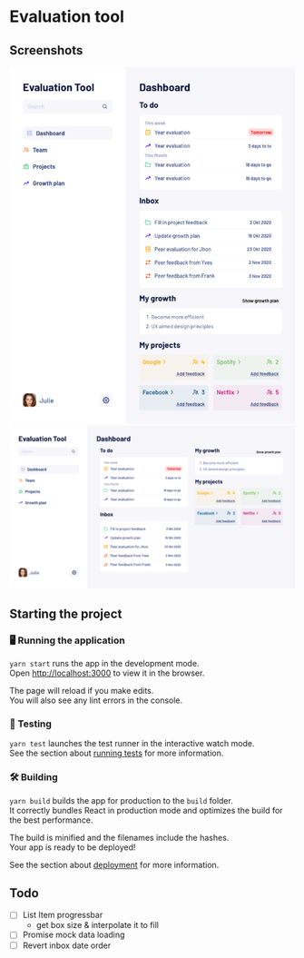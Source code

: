 # Evaluation tool

## Screenshots

![Vertical site](./docs/Screenshot_vertical.png)
![Horizontal site](./docs/Screenshot_horizontal.png)


## Starting the project
### 🖥 Running the application

`yarn start` runs the app in the development mode.<br />
Open [http://localhost:3000](http://localhost:3000) to view it in the browser.

The page will reload if you make edits.<br />
You will also see any lint errors in the console.

### 🧪 Testing

`yarn test` launches the test runner in the interactive watch mode.<br />
See the section about [running tests](https://facebook.github.io/create-react-app/docs/running-tests) for more information.

### 🛠 Building

`yarn build` builds the app for production to the `build` folder.<br />
It correctly bundles React in production mode and optimizes the build for the best performance.

The build is minified and the filenames include the hashes.<br />
Your app is ready to be deployed!

See the section about [deployment](https://facebook.github.io/create-react-app/docs/deployment) for more information.

## Todo
- [ ] List Item progressbar
  - get box size & interpolate it to fill
- [ ] Promise mock data loading
- [ ] Revert inbox date order